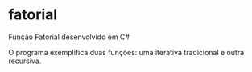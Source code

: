# fatorial

Função Fatorial desenvolvido em C#

O programa exemplifica duas funções: uma iterativa tradicional e outra recursiva.
